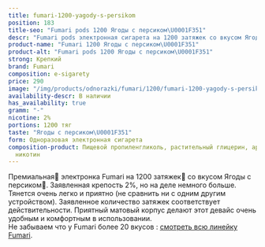 ```yaml
---
title: fumari-1200-yagody-s-persikom
position: 183
title-seo: "Fumari pods 1200 Ягоды с персиком\U0001F351"
descr: "Fumari pods электронная сигарета на 1200 затяжек со вкусом Ягод с персиком\U0001F351"
product-name: "Fumari 1200 Ягоды с персиком\U0001F351"
product-alt: "Fumari pods 1200 Ягоды с персиком\U0001F351"
strong: Крепкий
brand: Fumari
composition: e-sigarety
price: 290
image: "/img/products/odnorazki/fumari/1200/fumari-1200-yagody-s-persikom.png"
availability-descr: В наличии
has_availability: true
gramm: "-"
nicotine: 2%
portions: 1200 тяг
taste: "Ягоды с персиком\U0001F351"
form: Одноразовая электронная сигарета
composition-product: Пищевой пропиленгликоль, растительный глицерин, ароматизатор,
  никотин
---
```


Премиальная🥇 электронка Fumari на 1200 затяжек💨 со вкусом Ягоды с персиком🍑. Заявленная крепость 2%, но на деле немного больше. Тянется очень легко и приятно (не сравнить ни с одним другим устройством). Заявленное количество затяжек соответствует действительности. Приятный матовый корпус делают этот девайс очень удобным и комфортным в использовании.<br>
Не забываем что у Fumari более 20 вкусов : [смотреть всю линейку Fumari](/fumari).